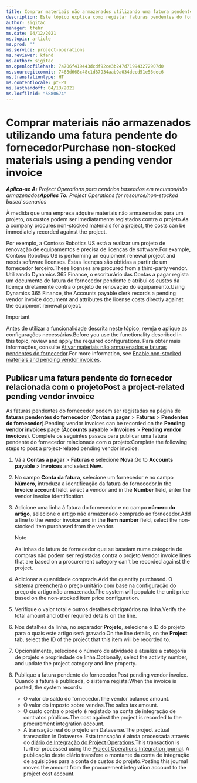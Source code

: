 ```yaml
---
title: Comprar materiais não armazenados utilizando uma fatura pendente do fornecedor
description: Este tópico explica como registar faturas pendentes do fornecedor.
author: sigitac
manager: tfehr
ms.date: 04/12/2021
ms.topic: article
ms.prod: ''
ms.service: project-operations
ms.reviewer: kfend
ms.author: sigitac
ms.openlocfilehash: 7a706f419443dcdf92ce3b247d719943272907d0
ms.sourcegitcommit: 7468d668c48c1d87934aab9a034decd51e56dec6
ms.translationtype: HT
ms.contentlocale: pt-PT
ms.lasthandoff: 04/13/2021
ms.locfileid: "5880674"
---
```

# <a name="purchase-non-stocked-materials-using-a-pending-vendor-invoice"></a><span data-ttu-id="8027c-103">Comprar materiais não armazenados utilizando uma fatura pendente do fornecedor</span><span class="sxs-lookup"><span data-stu-id="8027c-103">Purchase non-stocked materials using a pending vendor invoice</span></span>

<span data-ttu-id="8027c-104">_**Aplica-se A:** Project Operations para cenários baseados em recursos/não armazenados_</span><span class="sxs-lookup"><span data-stu-id="8027c-104">_**Applies To:** Project Operations for resource/non-stocked based scenarios_</span></span>

<span data-ttu-id="8027c-105">À medida que uma empresa adquire materiais não armazenados para um projeto, os custos podem ser imediatamente registados contra o projeto.</span><span class="sxs-lookup"><span data-stu-id="8027c-105">As a company procures non-stocked materials for a project, the costs can be immediately recorded against the project.</span></span> 

<span data-ttu-id="8027c-106">Por exemplo, a Contoso Robotics US está a realizar um projeto de renovação de equipamentos e precisa de licenças de software.</span><span class="sxs-lookup"><span data-stu-id="8027c-106">For example, Contoso Robotics US is performing an equipment renewal project and needs software licenses.</span></span> <span data-ttu-id="8027c-107">Estas licenças são obtidas a partir de um fornecedor terceiro.</span><span class="sxs-lookup"><span data-stu-id="8027c-107">These licenses are procured from a third-party vendor.</span></span>  <span data-ttu-id="8027c-108">Utilizando Dynamics 365 Finance, o escriturário das Contas a pagar regista um documento de fatura do fornecedor pendente e atribui os custos da licença diretamente contra o projeto de renovação do equipamento.</span><span class="sxs-lookup"><span data-stu-id="8027c-108">Using Dynamics 365 Finance, the Accounts payable clerk records a pending vendor invoice document and attributes the license costs directly against the equipment renewal project.</span></span> 

> [!IMPORTANT]
> <span data-ttu-id="8027c-109">Antes de utilizar a funcionalidade descrita neste tópico, reveja e aplique as configurações necessárias.</span><span class="sxs-lookup"><span data-stu-id="8027c-109">Before you use the functionality described in this topic, review and apply the required configurations.</span></span> <span data-ttu-id="8027c-110">Para obter mais informações, consulte [Ativar materiais não armazenados e faturas pendentes do fornecedor](configure-materials-nonstocked.md).</span><span class="sxs-lookup"><span data-stu-id="8027c-110">For more information, see [Enable non-stocked materials and pending vendor invoices](configure-materials-nonstocked.md).</span></span> 

## <a name="post-a-project-related-pending-vendor-invoice"></a><span data-ttu-id="8027c-111">Publicar uma fatura pendente do fornecedor relacionada com o projeto</span><span class="sxs-lookup"><span data-stu-id="8027c-111">Post a project-related pending vendor invoice</span></span> 

<span data-ttu-id="8027c-112">As faturas pendentes do fornecedor podem ser registadas na página de **faturas pendentes do fornecedor** (**Contas a pagar** > **Faturas** > **Pendentes do fornecedor**).</span><span class="sxs-lookup"><span data-stu-id="8027c-112">Pending vendor invoices can be recorded on the **Pending vendor invoices** page (**Accounts payable** > **Invoices** > **Pending vendor invoices**).</span></span> <span data-ttu-id="8027c-113">Complete os seguintes passos para publicar uma fatura pendente do fornecedor relacionada com o projeto:</span><span class="sxs-lookup"><span data-stu-id="8027c-113">Complete the following steps to post a project-related pending vendor invoice:</span></span>

1. <span data-ttu-id="8027c-114">Vá a **Contas a pagar** > **Faturas** e selecione **Nova**.</span><span class="sxs-lookup"><span data-stu-id="8027c-114">Go to **Accounts payable** > **Invoices** and select **New**.</span></span> 
2. <span data-ttu-id="8027c-115">No campo **Conta da fatura**, selecione um fornecedor e no campo **Número**, introduza a identificação da fatura do fornecedor.</span><span class="sxs-lookup"><span data-stu-id="8027c-115">In the **Invoice account** field, select a vendor and in the **Number** field, enter the vendor invoice identification.</span></span>
3. <span data-ttu-id="8027c-116">Adicione uma linha à fatura do fornecedor e no campo **número do artigo**, selecione o artigo não armazenado comprado ao fornecedor.</span><span class="sxs-lookup"><span data-stu-id="8027c-116">Add a line to the vendor invoice and in the **Item number** field, select the non-stocked item purchased from the vendor.</span></span> 

    > [!NOTE]
    > <span data-ttu-id="8027c-117">As linhas de fatura do fornecedor que se baseiam numa categoria de compras não podem ser registadas contra o projeto.</span><span class="sxs-lookup"><span data-stu-id="8027c-117">Vendor invoice lines that are based on a procurement category can't be recorded against the project.</span></span> 
    
5. <span data-ttu-id="8027c-118">Adicionar a quantidade comprada.</span><span class="sxs-lookup"><span data-stu-id="8027c-118">Add the quantity purchased.</span></span> <span data-ttu-id="8027c-119">O sistema preencherá o preço unitário com base na configuração do preço do artigo não armazenado.</span><span class="sxs-lookup"><span data-stu-id="8027c-119">The system will populate the unit price based on the non-stocked item price configuration.</span></span> 
6. <span data-ttu-id="8027c-120">Verifique o valor total e outros detalhes obrigatórios na linha.</span><span class="sxs-lookup"><span data-stu-id="8027c-120">Verify the total amount and other required details on the line.</span></span>
7. <span data-ttu-id="8027c-121">Nos detalhes da linha, no separador **Projeto**, selecione o ID do projeto para o quais este artigo será gravado.</span><span class="sxs-lookup"><span data-stu-id="8027c-121">On the line details, on the **Project** tab, select the ID of the project that this item will be recorded to.</span></span>
8. <span data-ttu-id="8027c-122">Opcionalmente, selecione o número de atividade e atualize a categoria de projeto e propriedade de linha.</span><span class="sxs-lookup"><span data-stu-id="8027c-122">Optionally, select the activity number, and update the project category and line property.</span></span>
9. <span data-ttu-id="8027c-123">Publique a fatura pendente do fornecedor.</span><span class="sxs-lookup"><span data-stu-id="8027c-123">Post pending vendor invoice.</span></span> <span data-ttu-id="8027c-124">Quando a fatura é publicada, o sistema regista:</span><span class="sxs-lookup"><span data-stu-id="8027c-124">When the invoice is posted, the system records:</span></span>
    
    - <span data-ttu-id="8027c-125">O valor do saldo do fornecedor.</span><span class="sxs-lookup"><span data-stu-id="8027c-125">The vendor balance amount.</span></span>
    - <span data-ttu-id="8027c-126">O valor do imposto sobre vendas.</span><span class="sxs-lookup"><span data-stu-id="8027c-126">The sales tax amount.</span></span>
    - <span data-ttu-id="8027c-127">O custo contra o projeto é registado na conta de integração de contratos públicos.</span><span class="sxs-lookup"><span data-stu-id="8027c-127">The cost against the project is recorded to the procurement integration account.</span></span>
    - <span data-ttu-id="8027c-128">A transação real do projeto em Dataverse.</span><span class="sxs-lookup"><span data-stu-id="8027c-128">The project actual transaction in Dataverse.</span></span> <span data-ttu-id="8027c-129">Esta transação é ainda processada através do [diário de Integração do Project Operations](../project-accounting/project-operations-integration-journal.md).</span><span class="sxs-lookup"><span data-stu-id="8027c-129">This transaction is further processed using the [Project Operations Integration journal](../project-accounting/project-operations-integration-journal.md).</span></span> <span data-ttu-id="8027c-130">A publicação deste diário transfere o montante da conta de integração de aquisições para a conta de custos do projeto.</span><span class="sxs-lookup"><span data-stu-id="8027c-130">Posting this journal moves the amount from the procurement integration account to the project cost account.</span></span>
